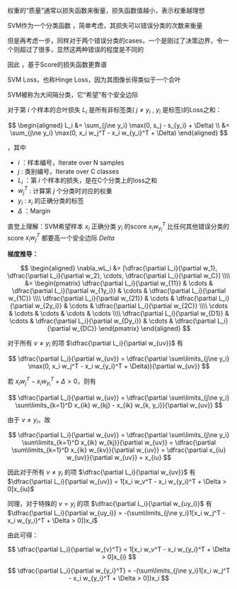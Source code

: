 权重的“质量”通常以损失函数来衡量，损失函数值越小，表示权重越理想

SVM作为一个分类函数 ，简单考虑，其损失可以错误分类的次数来衡量

但是再考虑一步，同样对于两个错误分类的cases，一个是刚过了决策边界，令一个则超过了很多，显然这两种错误的程度是不同的

因此 ，基于Score的损失函数更靠谱

SVM Loss，也称Hinge Loss，因为其图像长得类似于一个合叶

SVM被称为大间隔分类，它“希望”有个安全边际

对于第 $i$ 个样本的合叶损失 $L_i$ 是所有非标签类( $j\ne y_i$ , $y_i$ 是标签)的Loss之和：

$$
\begin{aligned}
L_i
&= \sum_{j\ne y_i} \max(0, s_j - s_{y_i} + \Delta) \\
&= \sum_{j\ne y_i} \max(0, x_i w_j^T - x_i w_{y_i}^T + \Delta)
\end{aligned}
$$

，其中

- $i$ ：样本编号，Iterate over N samples  
- $j$ : 类别编号，Iterate over C classes  
- $L_i$ ：第 $i$ 个样本的损失，是在C个分类上的loss之和  
- $w_j^T$ : 计算第 $j$ 个分类时对应的权重  
- $y_i$ : $x_i$ 的正确分类的标签  
- $\Delta$ ：Margin  

直觉上理解：SVM希望样本 $x_i$ 正确分类 $y_i$ 的score $x_i w_{y_i}^T$ 比任何其他错误分类的score $x_i w_j^T$ 都要高一个安全边际 $Delta$

**梯度推导：**

$$
\begin{aligned}
\nabla_wL_i
&= [\dfrac{\partial L_i}{\partial w_1}, \dfrac{\partial L_i}{\partial w_2}, \cdots, \dfrac{\partial L_i}{\partial w_C}] \\\\
&= \begin{pmatrix}
\dfrac{\partial L_i}{\partial w_{11}} & \cdots & \dfrac{\partial L_i}{\partial w_{1y_i}} & \cdots & \dfrac{\partial L_i}{\partial w_{1C}} \\\\
\dfrac{\partial L_i}{\partial w_{21}} & \cdots & \dfrac{\partial L_i}{\partial w_{2y_i}} & \cdots & \dfrac{\partial L_i}{\partial w_{2C}} \\\\
\cdots & \cdots & \cdots & \cdots & \cdots \\\\
\dfrac{\partial L_i}{\partial w_{D1}} & \cdots & \dfrac{\partial L_i}{\partial w_{Dy_i}} & \cdots & \dfrac{\partial L_i}{\partial w_{DC}}
\end{pmatrix}
\end{aligned}
$$

对于所有 $v \ne y_i$ 的项 $\dfrac{\partial L_i}{\partial w_{uv}}$ 有

$$
\dfrac{\partial L_i}{\partial w_{uv}} = 
\dfrac{\partial \sum\limits_{j\ne y_i} \max(0, x_i w_j^T - x_i w_{y_i}^T + \Delta)}{\partial w_{uv}}
$$

若 $x_i w_j^T - x_i w_{y_i}^T + \Delta > 0$，则有

$$
\dfrac{\partial L_i}{\partial w_{uv}} =
\dfrac{\partial \sum\limits_{j\ne y_i} \sum\limits_{k=1}^D x_{ik} w_{kj} - x_{ik} w_{k, y_i}}{\partial w_{uv}}
$$

由于 $v \ne y_i$，故

$$
\dfrac{\partial L_i}{\partial w_{uv}} =
\dfrac{\partial \sum\limits_{j\ne y_i} \sum\limits_{k=1}^D x_{ik} w_{kj}}{\partial w_{uv}} =
\dfrac{\partial \sum\limits_{k=1}^D x_{ik} w_{kv}}{\partial w_{uv}} =
\dfrac{\partial x_{iu} w_{uv}}{\partial w_{uv}} = x_{iu}
$$

因此对于所有 $v \ne y_i$ 的项 $\dfrac{\partial L_i}{\partial w_{uv}}$ 有 $\dfrac{\partial L_i}{\partial w_{uv}} = 1[x_i w_v^T - x_i w_{y_i}^T + \Delta > 0]x_{iu}$

同理，对于特殊的 $v=y_i$ 的项 $\dfrac{\partial L_i}{\partial w_{uy_i}}$ 有 $\dfrac{\partial L_i}{\partial w_{uy_i}} = -(\sum\limits_{j\ne y_i}1[x_i w_j^T - x_i w_{y_i}^T + \Delta > 0])x_i$

由此可得：

$$
\dfrac{\partial L_i}{\partial w_{v}^T} = 1[x_i w_v^T - x_i w_{y_i}^T + \Delta > 0]x_{i}
$$

$$
\dfrac{\partial L_i}{\partial w_{y_i}^T} = -(\sum\limits_{j\ne y_i}1[x_i w_j^T - x_i w_{y_i}^T + \Delta > 0])x_i
$$